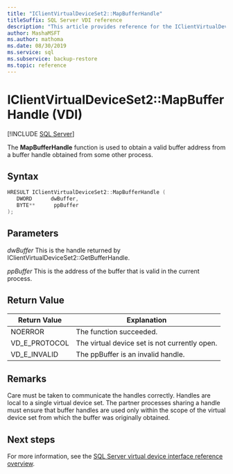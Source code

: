 ```yaml
---
title: "IClientVirtualDeviceSet2::MapBufferHandle"
titleSuffix: SQL Server VDI reference
description: "This article provides reference for the IClientVirtualDeviceSet2::MapBufferHandle command."
author: MashaMSFT
ms.author: mathoma
ms.date: 08/30/2019
ms.service: sql
ms.subservice: backup-restore
ms.topic: reference
---
```


# IClientVirtualDeviceSet2::MapBufferHandle (VDI)

[!INCLUDE [SQL Server](../../../includes/applies-to-version/sqlserver.md)]

The **MapBufferHandle** function is used to obtain a valid buffer address from a buffer handle obtained from some other process.

## Syntax

```c
HRESULT IClientVirtualDeviceSet2::MapBufferHandle (
   DWORD      dwBuffer,
   BYTE**      ppBuffer
);
```

## Parameters

*dwBuffer*
This is the handle returned by IClientVirtualDeviceSet2::GetBufferHandle.

*ppBuffer*
This is the address of the buffer that is valid in the current process.

## Return Value

|Return Value | Explanation |
|---|---|
| NOERROR | The function succeeded. |
| VD_E_PROTOCOL | The virtual device set is not currently open. |
| VD_E_INVALID | The ppBuffer is an invalid handle. |

## Remarks

Care must be taken to communicate the handles correctly. Handles are local to a single virtual device set. The partner processes sharing a handle must ensure that buffer handles are used only within the scope of the virtual device set from which the buffer was originally obtained.

## Next steps

For more information, see the [SQL Server virtual device interface reference overview](reference-virtual-device-interface.md).
